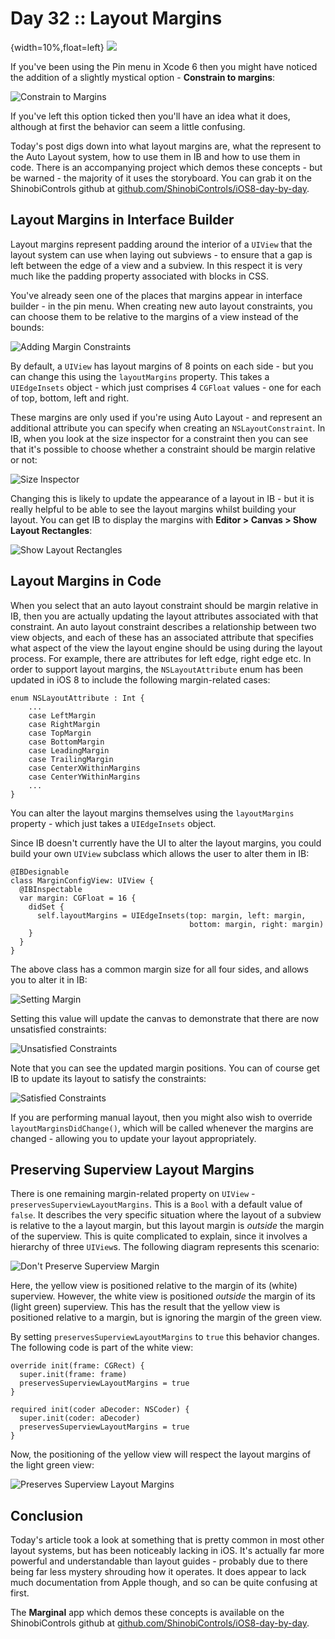 # Day 32 :: Layout Margins

{width=10%,float=left}
![](images/32/thumbnail.png)

If you've been using the Pin menu in Xcode 6 then you might have noticed the addition of a slightly mystical option - __Constrain to margins__:

![Constrain to Margins](images/32/constrain_to_margins.png)

If you've left this option ticked then you'll have an idea what it does,
although at first the behavior can seem a little confusing.

Today's post digs down into what layout margins are, what the represent to the
Auto Layout system, how to use them in IB and how to use them in code. There is
an accompanying project which demos these concepts - but be warned - the
majority of it uses the storyboard. You can grab it on the ShinobiControls
github at
[github.com/ShinobiControls/iOS8-day-by-day](https://github.com/ShinobiControls/iOS8-day-by-day).

## Layout Margins in Interface Builder

Layout margins represent padding around the interior of a `UIView` that the
layout system can use when laying out subviews - to ensure that a gap is left
between the edge of a view and a subview. In this respect it is very much like
the padding property associated with blocks in CSS.

You've already seen one of the places that margins appear in interface builder -
in the pin menu. When creating new auto layout constraints, you can choose them
to be relative to the margins of a view instead of the bounds:

![Adding Margin Constraints](images/32/adding_margin_constraints.png)

By default, a `UIView` has layout margins of 8 points on each side - but you can
change this using the `layoutMargins` property. This takes a `UIEdgeInsets`
object - which just comprises 4 `CGFloat` values - one for each of top, bottom,
left and right.

These margins are only used if you're using Auto Layout - and represent an
additional attribute you can specify when creating an `NSLayoutConstraint`. In
IB, when you look at the size inspector for a constraint then you can see that
it's possible to choose whether a constraint should be margin relative or not:

![Size Inspector](images/32/selecting_margin_constrained.png)

Changing this is likely to update the appearance of a layout in IB - but it is
really helpful to be able to see the layout margins whilst building your layout.
You can get IB to display the margins with __Editor > Canvas > Show Layout
Rectangles__:

![Show Layout Rectangles](images/32/show_layout_rectangles.png)

## Layout Margins in Code

When you select that an auto layout constraint should be margin relative in IB,
then you are actually updating the layout attributes associated with that
constraint. An auto layout constraint describes a relationship between two view
objects, and each of these has an associated attribute that specifies what
aspect of the view the layout engine should be using during the layout process.
For example, there are attributes for left edge, right edge etc. In order to
support layout margins, the `NSLayoutAttribute` enum has been updated in iOS 8 to
include the following margin-related cases:

    enum NSLayoutAttribute : Int {
        ...
        case LeftMargin
        case RightMargin
        case TopMargin
        case BottomMargin
        case LeadingMargin
        case TrailingMargin
        case CenterXWithinMargins
        case CenterYWithinMargins
        ...
    }

You can alter the layout margins themselves using the `layoutMargins` property -
which just takes a `UIEdgeInsets` object.

Since IB doesn't currently have the UI to alter the layout margins, you could
build your own `UIView` subclass which allows the user to alter them in IB:

    @IBDesignable
    class MarginConfigView: UIView {
      @IBInspectable
      var margin: CGFloat = 16 {
        didSet {
          self.layoutMargins = UIEdgeInsets(top: margin, left: margin,
                                            bottom: margin, right: margin)
        }
      }
    }

The above class has a common margin size for all four sides, and allows you to
alter it in IB:

![Setting Margin](images/32/setting_margin_on_config_view.png)

Setting this value will update the canvas to demonstrate that there are now
unsatisfied constraints:

![Unsatisfied Constraints](images/32/updated_margin_unsatisfied_constraints.png)

Note that you can see the updated margin positions. You can of course get IB to
update its layout to satisfy the constraints:

![Satisfied Constraints](images/32/satisfied_constraints.png)

If you are performing manual layout, then you might also wish to override 
`layoutMarginsDidChange()`, which will be called whenever the margins are
changed - allowing you to update your layout appropriately.


## Preserving Superview Layout Margins

There is one remaining margin-related property on `UIView` - 
`preservesSuperviewLayoutMargins`. This is a `Bool` with a default value of 
`false`. It describes the very specific situation where the layout of a subview
is relative to the a layout margin, but this layout margin is _outside_ the
margin of the superview. This is quite complicated to explain, since it involves
a hierarchy of three `UIView`s. The following diagram represents this scenario:

![Don't Preserve Superview Margin](images/32/dont_preserve_superview_margin.png)

Here, the yellow view is positioned relative to the margin of its (white)
superview. However, the white view is positioned _outside_ the margin of its
(light green) superview. This has the result that the yellow view is positioned
relative to a margin, but is ignoring the margin of the green view.

By setting `preservesSuperviewLayoutMargins` to `true` this behavior changes.
The following code is part of the white view:

    override init(frame: CGRect) {
      super.init(frame: frame)
      preservesSuperviewLayoutMargins = true
    }
    
    required init(coder aDecoder: NSCoder) {
      super.init(coder: aDecoder)
      preservesSuperviewLayoutMargins = true
    }

Now, the positioning of the yellow view will respect the layout margins of the
light green view:

![Preserves Superview Layout Margins](images/32/preserve_superview_margins.png)

## Conclusion

Today's article took a look at something that is pretty common in most other
layout systems, but has been noticeably lacking in iOS. It's actually far more
powerful and understandable than layout guides - probably due to there being far
less mystery shrouding how it operates. It does appear to lack much
documentation from Apple though, and so can be quite confusing at first.

The __Marginal__ app which demos these concepts is available on the
ShinobiControls github at
[github.com/ShinobiControls/iOS8-day-by-day](https://github.com/ShinobiControls/iOS8-day-by-day).


